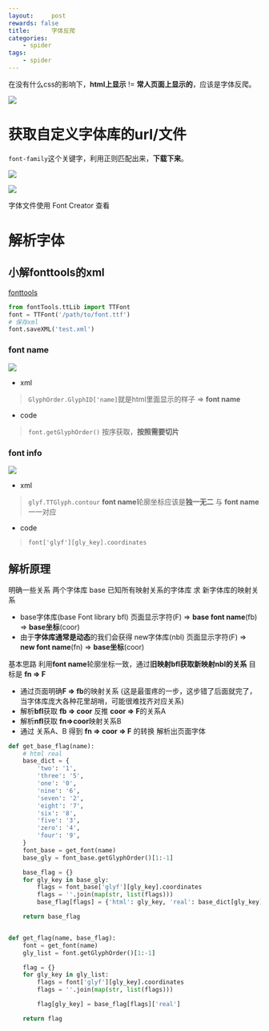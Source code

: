 ```yaml
---
layout:     post
rewards: false
title:      字体反爬
categories:
    - spider
tags:
    - spider
---
```



在没有什么css的影响下，**html上显示** != **常人页面上显示的**，应该是字体反爬。

![](https://ws4.sinaimg.cn/large/006tNc79ly1g2gcg7n43uj31ki0u0wh7.jpg)



# 获取自定义字体库的url/文件

`font-family`这个关键字，利用正则匹配出来，**下载下来**。

![](https://ws4.sinaimg.cn/large/006tNc79ly1g2gcwmm6aaj326i0pcwgz.jpg)


![](https://ws1.sinaimg.cn/large/006tNc79ly1g2gd070c5wj31n80scabi.jpg)

字体文件使用 Font Creator 查看


# 解析字体


## 小解fonttools的xml
[fonttools](https://github.com/fonttools/fonttools)

```python
from fontTools.ttLib import TTFont
font = TTFont('/path/to/font.ttf')
# 保存xml
font.saveXML('test.xml')
```
### font name
![](https://ws4.sinaimg.cn/large/006tNc79ly1g2gdnn35g1j31mg0nqwgg.jpg)

- xml

> `GlyphOrder.GlyphID['name]`就是html里面显示的样子 => **font name**

- code

> `font.getGlyphOrder()` 按序获取，**按照需要切片**

### font info

![](https://ws2.sinaimg.cn/large/006tNc79ly1g2ge0kz6eaj31ew0u077x.jpg)

- xml

> `glyf.TTGlyph.contour`  **font name**轮廓坐标应该是**独一无二** 与 **font name**一一对应

- code

> `font['glyf'][gly_key].coordinates`

## 解析原理

明确一些关系 两个字体库 base 已知所有映射关系的字体库 求 新字体库的映射关系

- base字体库(base Font library  bfl) 页面显示字符(F) => **base font name**(fb) => **base坐标**(coor)
- 由于**字体库通常是动态**的我们会获得 new字体库(nbl) 页面显示字符(F) => **new font name**(fn) => **base坐标**(coor)

基本思路  利用**font name**轮廓坐标一致，通过**旧映射bfl获取新映射nbl的关系** 目标是 **fn => F**

- 通过页面明确**F => fb**的映射关系 (这是最蛋疼的一步，这步错了后面就完了，当字体库庞大各种花里胡哨，可能很难找齐对应关系)
- 解析**bfl**获取 **fb => coor** 反推 **coor => F**的关系A
- 解析**nfl**获取 **fn=>coor**映射关系B
- 通过 关系A、B 得到  **fn => coor => F** 的转换  解析出页面字体

```python
def get_base_flag(name):
    # html real
    base_dict = {
        'two': '1',
        'three': '5',
        'one': '0',
        'nine': '6',
        'seven': '2',
        'eight': '7',
        'six': '8',
        'five': '3',
        'zero': '4',
        'four': '9',
    }
    font_base = get_font(name)
    base_gly = font_base.getGlyphOrder()[1:-1]

    base_flag = {}
    for gly_key in base_gly:
        flags = font_base['glyf'][gly_key].coordinates
        flags = ''.join(map(str, list(flags)))
        base_flag[flags] = {'html': gly_key, 'real': base_dict[gly_key]}

    return base_flag


def get_flag(name, base_flag):
    font = get_font(name)
    gly_list = font.getGlyphOrder()[1:-1]

    flag = {}
    for gly_key in gly_list:
        flags = font['glyf'][gly_key].coordinates
        flags = ''.join(map(str, list(flags)))

        flag[gly_key] = base_flag[flags]['real']

    return flag
```

